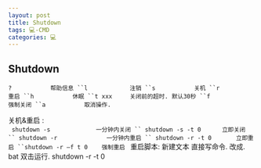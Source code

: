 ```yaml
---
layout: post
title: Shutdown  
tags: 💻-CMD
categories: 💻
---
```

## Shutdown

`?           帮助信息
``l            注销
``s           关机
``r            重启
``h           休眠
``t xxx     关闭前的超时. 默认30秒
``f            强制关闭
``a           取消操作.
`

关机&重启 :  
` shutdown -s             一分钟内关闭
`` shutdown -s -t 0      立即关闭
`` shutdown -r              一分钟内重启
`` shutdown -r -t 0       立即重启
``shutdown -r —f t 0    强制重启
`
重启脚本:  新建文本 直接写命令. 改成. bat  双击运行.
	shutdown -r -t 0

